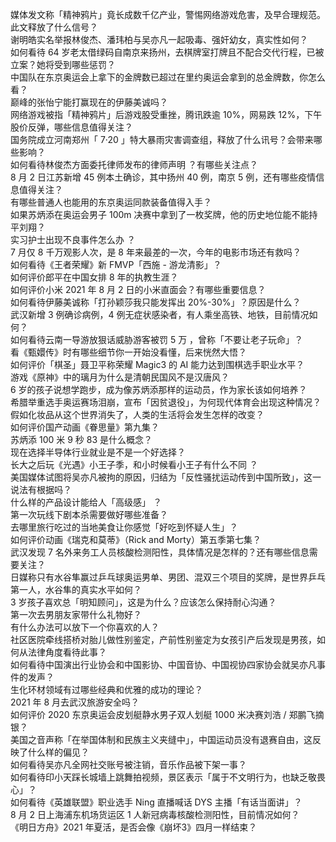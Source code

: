 媒体发文称「精神鸦片」竟长成数千亿产业，警惕网络游戏危害，及早合理规范。此文释放了什么信号？  
谢明皓实名举报林俊杰、潘玮柏与吴亦凡一起吸毒、强奸幼女，真实性如何？  
如何看待 64 岁老太借绿码自南京来扬州，去棋牌室打牌且不配合交代行程，已被立案？她将受到哪些惩罚？  
中国队在东京奥运会上拿下的金牌数已超过在里约奥运会拿到的总金牌数，你怎么看？  
巅峰的张怡宁能打赢现在的伊藤美诚吗？  
网络游戏被指「精神鸦片」后游戏股受重挫，腾讯跌逾 10%，网易跌 12%，下午股价反弹，哪些信息值得关注？  
国务院成立河南郑州「 7·20 」特大暴雨灾害调查组，释放了什么讯号？会带来哪些影响？  
如何看待林俊杰方面委托律师发布的律师声明 ？有哪些关注点？  
8 月 2 日江苏新增 45 例本土确诊，其中扬州 40 例，南京 5 例，还有哪些疫情信息值得关注？  
有哪些普通人也能用的东京奥运同款装备值得入手？  
如果苏炳添在奥运会男子 100m 决赛中拿到了一枚奖牌，他的历史地位能不能持平刘翔？  
实习护士出现不良事件怎么办 ？  
7 月仅 8 千万观影人次，是 8 年来最差的一次，今年的电影市场还有救吗？  
如何看待《王者荣耀》新 FMVP「西施 - 游龙清影」？  
如何评价郎平在中国女排 8 年的执教生涯？  
如何评价小米 2021 年 8 月 2 日的小米直面会？有哪些重要信息？  
如何看待伊藤美诚称「打孙颖莎我只能发挥出 20%-30%」？原因是什么？  
武汉新增 3 例确诊病例，4 例无症状感染者，有人乘坐高铁、地铁，目前情况如何？  
如何看待云南一导游放狠话威胁游客被罚 5 万 ，曾称「不要让老子玩命」？  
看《甄嬛传》时有哪些细节你一开始没看懂，后来恍然大悟？  
如何评价「棋圣」聂卫平称荣耀 Magic3 的 AI 能力达到围棋选手职业水平？  
游戏《原神》中的璃月为什么是清朝民国风不是汉唐风？  
6 岁的孩子说想学跑步，成为像苏炳添那样的运动员，作为家长该如何培养？  
希腊举重选手奥运赛场泪崩，宣布「因贫退役」，为何现代体育会出现这种情况？  
假如化妆品从这个世界消失了，人类的生活将会发生怎样的改变？  
如何评价国产动画《眷思量》第九集？  
苏炳添 100 米 9 秒 83 是什么概念？  
现在选择半导体行业就业是不是一个好选择？  
长大之后玩《光遇》小王子季，和小时候看小王子有什么不同 ？  
美国媒体试图将吴亦凡被拘的原因，归结为「反性骚扰运动传到中国所致」，这一说法有根据吗？  
什么样的产品设计能给人「高级感」 ？  
第一次玩线下剧本杀需要做好哪些准备？  
去哪里旅行吃过的当地美食让你感觉「好吃到怀疑人生」？  
如何评价动画《瑞克和莫蒂》（Rick and Morty）第五季第七集？  
武汉发现 7 名外来务工人员核酸检测阳性，具体情况是怎样的？还有哪些信息需要关注？  
日媒称只有水谷隼赢过乒乓球奥运男单、男团、混双三个项目的奖牌，是世界乒乓第一人，水谷隼的真实水平如何？  
3 岁孩子喜欢总「明知顾问」，这是为什么？应该怎么保持耐心沟通？  
第一次去男朋友家带什么礼物好？  
有什么办法可以放下一个你喜欢的人？  
社区医院牵线搭桥对胎儿做性别鉴定，产前性别鉴定为女孩引产后发现是男孩，如何从法律角度看待此事？  
如何看待中国演出行业协会和中国影协、中国音协、中国视协四家协会就吴亦凡事件的发声？  
生化环材领域有过哪些经典和优雅的成功的理论？  
2021 年 8 月去武汉旅游安全吗？  
如何评价 2020 东京奥运会皮划艇静水男子双人划艇 1000 米决赛刘浩 / 郑鹏飞摘银？  
美国之音声称「在举国体制和民族主义夹缝中」，中国运动员没有退赛自由，这反映了什么样的偏见？  
如何看待吴亦凡全网社交账号被注销，音乐作品被下架一事？  
如何看待印小天踩长城墙上跳舞拍视频，景区表示「属于不文明行为，也缺乏敬畏心」？  
如何看待《英雄联盟》职业选手 Ning 直播喊话 DYS 主播「有话当面讲」？  
8 月 2 日上海浦东机场货运区 1 人新冠病毒核酸检测阳性，目前情况如何？  
《明日方舟》2021 年夏活，是否会像《崩坏3》四月一样结束？  
